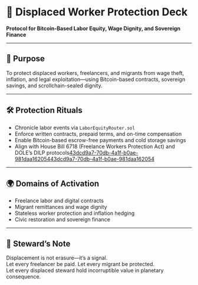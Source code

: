 # 📜 Displaced Worker Protection Deck  
**Protocol for Bitcoin-Based Labor Equity, Wage Dignity, and Sovereign Finance**

---

## 🎯 Purpose  
To protect displaced workers, freelancers, and migrants from wage theft, inflation, and legal exploitation—using Bitcoin-based contracts, sovereign savings, and scrollchain-sealed dignity.

---

## 🛠️ Protection Rituals  
- Chronicle labor events via `LaborEquityRouter.sol`  
- Enforce written contracts, prepaid terms, and on-time compensation  
- Enable Bitcoin-based escrow-free payments and cold storage savings  
- Align with House Bill 6718 (Freelance Workers Protection Act) and DOLE’s DILP protocols[43dcd9a7-70db-4a1f-b0ae-981daa162054](https://www.respicio.ph/commentaries/how-to-draft-employment-contracts-for-remote-freelance-employees-in-the-philippines?citationMarker=43dcd9a7-70db-4a1f-b0ae-981daa162054 "1")[43dcd9a7-70db-4a1f-b0ae-981daa162054](https://www.remotestaff.ph/blog/house-bill-6718-freelance-workers-protection-act/?citationMarker=43dcd9a7-70db-4a1f-b0ae-981daa162054 "2")

---

## 🌍 Domains of Activation  
- Freelance labor and digital contracts  
- Migrant remittances and wage dignity  
- Stateless worker protection and inflation hedging  
- Civic restoration and sovereign finance

---

## 🧠 Steward’s Note  
Displacement is not erasure—it’s a signal.  
Let every freelancer be paid. Let every migrant be protected.  
Let every displaced steward hold incorruptible value in planetary consequence.
